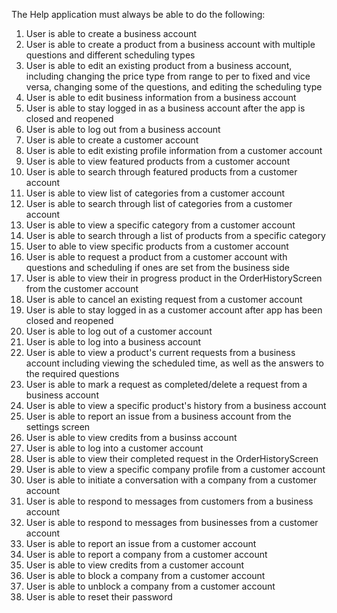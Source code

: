 The Help application must always be able to do the following:

1. User is able to create a business account
2. User is able to create a product from a business account with multiple questions and different
scheduling types
3. User is able to edit an existing product from a business account, including changing the price type from range to per to fixed and vice versa, changing some of the questions, and editing the scheduling type
4. User is able to edit business information from a business account
5. User is able to stay logged in as a business account after the app is closed and reopened
6. User is able to log out from a business account
7. User is able to create a customer account
8. User is able to edit existing profile information from a customer account
9. User is able to view featured products from a customer account
10. User is able to search through featured products from a customer account
11. User is able to view list of categories from a customer account
12. User is able to search through list of categories from a customer account
13. User is able to view a specific category from a customer account
14. User is able to search through a list of products from a specific category
15. User to able to view specific products from a customer account
16. User is able to request a product from a customer account with questions and scheduling if ones are set from the business side
17. User is able to view their in progress product in the OrderHistoryScreen from the customer account
18. User is able to cancel an existing request from a customer account
19. User is able to stay logged in as a customer account after app has been closed and reopened
20. User is able to log out of a customer account
21. User is able to log into a business account
22. User is able to view a product's current requests from a business account including viewing the scheduled time,
as well as the answers to the required questions
23. User is able to mark a request as completed/delete a request from a business account
24. User is able to view a specific product's history from a business account
25. User is able to report an issue from a business account from the settings screen
26. User is able to view credits from a businss account
27. User is able to log into a customer account
28. User is able to view their completed request in the OrderHistoryScreen
29. User is able to view a specific company profile from a customer account
30. User is able to initiate a conversation with a company from a customer account
31. User is able to respond to messages from customers from a business account
32. User is able to respond to messages from businesses from a customer account
33. User is able to report an issue from a customer account
34. User is able to report a company from a customer account
35. User is able to view credits from a customer account
36. User is able to block a company from a customer account
37. User is able to unblock a company from a customer account
38. User is able to reset their password


